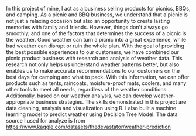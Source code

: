 In this project of mine, I act as a business selling products for picnics, BBQs, and camping. As a picnic and BBQ business, we understand that a picnic is not just a relaxing occasion but also an opportunity to create lasting memories with family and friends. However, things don't always go smoothly, and one of the factors that determines the success of a picnic is the weather. Good weather can turn a picnic into a great experience, while bad weather can disrupt or ruin the whole plan.
With the goal of providing the best possible experiences to our customers, we have combined our picnic product business with research and analysis of weather data. This research not only helps us understand weather patterns better, but also enables us to make accurate recommendations to our customers on the best days for camping and what to pack. With this information, we can offer products such as tents, raincoats, moisture-proof mats, coolers, and many other tools to meet all needs, regardless of the weather conditions. Additionally, based on our weather analysis, we can develop weather-appropriate business strategies.
The skills demonstrated in this project are data cleaning, analysis and visualization using R. I also built a machine learning model to predict weather using Decision Tree Model.
The data source I used for analyze is from https://www.kaggle.com/datasets/thedevastator/weather-prediction
